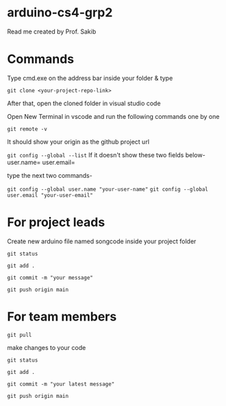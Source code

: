 # arduino-cs4-grp2

Read me created by Prof. Sakib

# Commands
Type cmd.exe on the address bar inside your folder & type 

`git clone <your-project-repo-link>`

After that, open the cloned folder in visual studio code

Open New Terminal in vscode and run the following commands one by one

`git remote -v`

It should show your origin as the github project url

`git config --global --list`
If it doesn't show these two fields below- 
user.name=<your-user-name>
user.email=<your-user-email>

type the next two commands- 

`git config --global user.name "your-user-name"`
`git config --global user.email "your-user-email"`

# For project leads
Create new arduino file named songcode inside your project folder

`git status`

`git add .`

`git commit -m "your message"`

`git push origin main`


# For team members

`git pull`

make changes to your code

`git status`

`git add .`

`git commit -m "your latest message"`

`git push origin main`